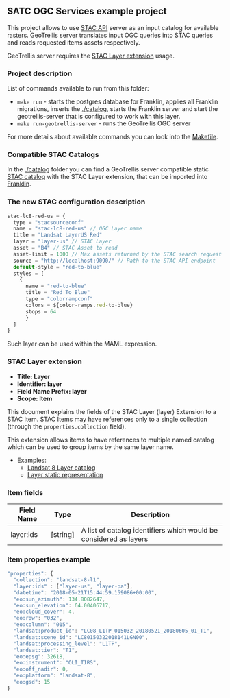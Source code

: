 ## SATC OGC Services example project

This project allows to use [STAC API](https://github.com/radiantearth/stac-api-spec) server as an input catalog for available rasters.
GeoTrellis server translates input OGC queries into STAC queries and reads
requested items assets respectively.

GeoTrellis server requires the [STAC Layer extension](#stac-layer-extension) usage. 

### Project description

List of commands available to run from this folder:

* `make run` - starts the postgres database for Franklin, applies all Franklin migrations, inserts 
the [./catalog](./catalog), starts the Franklin server and start the geotrellis-server that is configured to work
with this layer.
* `make run-geotrellis-server` - runs the GeoTrellis OGC server

For more details about available commands you can look into the [Makefile](Makefile).

### Compatible STAC Catalogs

In the [./catalog](./catalog) folder you can find a GeoTrellis server compatible static [STAC catalog](https://github.com/radiantearth/stac-spec) 
with the STAC Layer extension, that can be imported into [Franklin](https://azavea.github.io/franklin/docs/introduction).

### The new STAC configuration description

```javascript
stac-lc8-red-us = {
  type = "stacsourceconf"
  name = "stac-lc8-red-us" // OGC Layer name
  title = "Landsat LayerUS Red"
  layer = "layer-us" // STAC Layer
  asset = "B4" // STAC Asset to read
  asset-limit = 1000 // Max assets returned by the STAC search request
  source = "http://localhost:9090/" // Path to the STAC API endpoint
  default-style = "red-to-blue"
  styles = [
    {
      name = "red-to-blue"
      title = "Red To Blue"
      type = "colorrampconf"
      colors = ${color-ramps.red-to-blue}
      stops = 64
      }
  ]
}
```

Such layer can be used within the MAML expression.

### STAC Layer extension

- **Title: Layer**
- **Identifier: layer**
- **Field Name Prefix: layer**
- **Scope: Item**

This document explains the fields of the STAC Layer (layer) Extension to a STAC Item. STAC Items may
have references only to a single collection (through the `properties.collection` field).  

This extension allows items to have references to multiple named catalog which 
can be used to group items by the same layer name.

- Examples:
  - [Landsat 8 Layer catalog](catalog/landsat-stac-layers/catalog.json)
  - [Layer static representation](catalog/landsat-stac-layers/layers)

### Item fields

| Field Name     | Type     | Description |
| -------------- | ---------| ----------- |
| layer:ids      | [string] | A list of catalog identifiers which would be considered as layers |

### Item properties example

```javascript
"properties": {
  "collection": "landsat-8-l1",
  "layer:ids" : ["layer-us", "layer-pa"],
  "datetime": "2018-05-21T15:44:59.159086+00:00",
  "eo:sun_azimuth": 134.8082647,
  "eo:sun_elevation": 64.00406717,
  "eo:cloud_cover": 4,
  "eo:row": "032",
  "eo:column": "015",
  "landsat:product_id": "LC08_L1TP_015032_20180521_20180605_01_T1",
  "landsat:scene_id": "LC80150322018141LGN00",
  "landsat:processing_level": "L1TP",
  "landsat:tier": "T1",
  "eo:epsg": 32618,
  "eo:instrument": "OLI_TIRS",
  "eo:off_nadir": 0,
  "eo:platform": "landsat-8",
  "eo:gsd": 15
}
```

